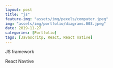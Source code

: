 ```yaml
---
layout: post
title: "js"
feature-img: "assets/img/pexels/computer.jpeg"
img: "assets/img/portfolio/diagrams.003.jpeg"
date: 2019-11-27
categories: [Portfolio]
tags: [Javascritp, React, React native]
---
```


JS framework

React Navtive
